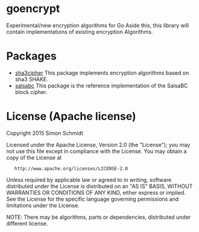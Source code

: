 # goencrypt
Experimental/new encryption algorithms for Go
Aside this, this library will contain implementations of existing encryption Algorithms.

# Packages

- [sha3cipher](http://godoc.org/github.com/maxymania/goencrypt/sha3cipher) This package implements encryption algorithms based on sha3 SHAKE.
- [salsabc](http://godoc.org/github.com/maxymania/goencrypt/salsabc) This package is the reference implementation of the SalsaBC block cipher.


# License (Apache license)

   Copyright 2015 Simon Schmidt

   Licensed under the Apache License, Version 2.0 (the "License");
   you may not use this file except in compliance with the License.
   You may obtain a copy of the License at

       http://www.apache.org/licenses/LICENSE-2.0

   Unless required by applicable law or agreed to in writing, software
   distributed under the License is distributed on an "AS IS" BASIS,
   WITHOUT WARRANTIES OR CONDITIONS OF ANY KIND, either express or implied.
   See the License for the specific language governing permissions and
   limitations under the License.

NOTE: There may be algorithms, parts or dependencies, distributed under different license.

